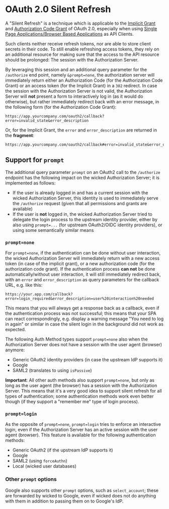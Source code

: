 # OAuth 2.0 Silent Refresh

A "Silent Refresh" is a technique which is applicable to the [Implicit Grant](oauth-implicit-grant.md) and [Authorization Code Grant](oauth-authorization-code.md) of OAuth 2.0, especially when using [Single Page Applications/Browser Based Applications](client-types.md) as API Clients.

Such clients neither receive refresh tokens, nor are able to store client secrets in their code. To still enable refreshing access tokens, they rely on an additional resource for making sure that the access to the API resource should be prolonged: The session with the Authorization Server.

By leveraging this session and an additional query parameter for the `/authorize` end point, namely `&prompt=none`, the authorization server will immediately return either an Authorization Code (for the Authorization Code Grant) or an access token (for the Implicit Grant) in a `302` redirect. In case the session with the Authorization Server is not valid, the Authorization Server will **not** present a form to interactively log in (as it would do otherwise), but rather immediately redirect back with an error message, in the following form (for the Authorization Code Grant):

```
https://app.yourcompany.com/oauth2/callback?error=invalid_state&error_description
```

Or, for the Implicit Grant, the `error` and `error_description` are returned in the **fragment**:

```
https://app.yourcompany.com/oauth2/callback#error=invalid_state&error_description
```

## Support for `prompt`

The additional query parameter `prompt` on an OAuth2 call to the `/authorize` endpoint has the following impact on the wicked Authorization Server; it is implemented as follows:

* If the user is already logged in and has a current session with the wicked Authorization Server, this identity is used to immediately serve the `/authorize` request (given that all permissions and grants are available)
* If the user is **not** logged in, the wicked Authorization Server tried to delegate the login process to the upstream identity provider, either by also using `prompt=...` (for upstream OAuth2/OIDC identity providers), or using some semantically similar means

### `prompt=none`

For `prompt=none`, if the authentication can be done without user interaction, the wicked Authorization Server will immediately return with a new access token (in case of the implicit grant), or a new authorization code (for the authorization code grant). If the authentication process **can not** be done automatically/without user interaction, it will still immediately redirect back, with an `error` and `error_description` as query parameters for the callback URL, e.g. like this:

```
https://your.app.com/callback?error=login_required&error_description=user%20interaction%20needed
```

This means that you will always get a response back as a callback, even if the authentication process was not successful; this means that your SPA can react correspondingly, e.g. display a warning message "You need to log in again" or similar in case the silent login in the background did not work as expected.

The following Auth Method types support `prompt=none` also when the Authorization Server does not have a session with the user agent (browser) anymore:

* Generic OAuth2 identity providers (in case the upstream IdP supports it)
* Google
* SAML2 (translates to using `isPassive`)

**Important**: All other auth methods also support `prompt=none`, but only as long as the user agent (the browser) has a session with the Authorization Server. This means that it's a very good idea to support silent refresh for all types of authentication; some authentication methods work even better though (if they support a "remember me" type of login process).

### `prompt=login`

As the opposite of `prompt=none`, `prompt=login` tries to enforce an interactive login, even if the Authorization Server has an active session with the user agent (browser). This feature is available for the following authentication methods:

* Generic OAuth2 (if the upstream IdP supports it)
* Google
* SAML2 (using `forceAuthn`)
* Local (wicked user databases)

### Other `prompt` options

Google also supports other `prompt` options, such as `select_account`; these are forwarded by wicked to Google, even if wicked does not do anything with them in addition to passing them on to Google's IdP.
